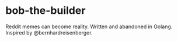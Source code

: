 # bob-the-builder
Reddit memes can become reality. Written and abandoned in Golang. Inspired by @bernhardreisenberger.
